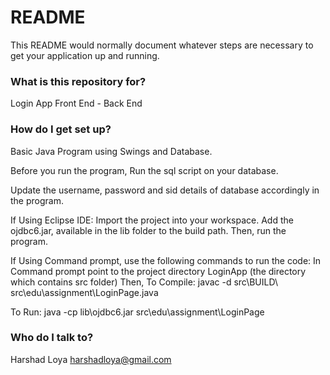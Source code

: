 # README #

This README would normally document whatever steps are necessary to get your application up and running.

### What is this repository for? ###

Login App Front End - Back End

### How do I get set up? ###

Basic Java Program using Swings and Database.

Before you run the program, Run the sql script on your database.

Update the username, password and sid details of database accordingly in the program.

If Using Eclipse IDE:
Import the project into your workspace.
Add the ojdbc6.jar, available in the lib folder to the build path.
Then, run the program.

If Using Command prompt, use the following commands to run the code:
In Command prompt point to the project directory LoginApp (the directory which contains src folder)
Then,
To Compile: 
			javac -d src\BUILD\ src\edu\assignment\LoginPage.java

To Run:
		java -cp lib\ojdbc6.jar src\edu\assignment\LoginPage

### Who do I talk to? ###

Harshad Loya
harshadloya@gmail.com